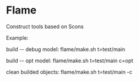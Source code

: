 Flame
=====

Construct tools based on Scons

Example:

build -- debug model:
    flame/make.sh t=test/main
    
build -- opt model:
    flame/make.sh t=test/main c=opt

clean builded objects:
    flame/make.sh t=test/main -c
